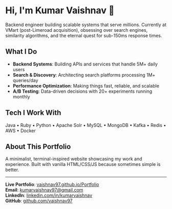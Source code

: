# Hi, I'm Kumar Vaishnav 👋

Backend engineer building scalable systems that serve millions. Currently at VMart (post-Limeroad acquisition), obsessing over search engines, similarity algorithms, and the eternal quest for sub-150ms response times.

## What I Do

- **Backend Systems**: Building APIs and services that handle 5M+ daily users
- **Search & Discovery**: Architecting search platforms processing 1M+ queries/day  
- **Performance Optimization**: Making things fast, reliable, and scalable
- **A/B Testing**: Data-driven decisions with 20+ experiments running monthly

## Tech I Work With

Java • Ruby • Python • Apache Solr • MySQL • MongoDB • Kafka • Redis • AWS • Docker

## About This Portfolio

A minimalist, terminal-inspired website showcasing my work and experience. Built with vanilla HTML/CSS/JS because sometimes simple is better.

---

**Live Portfolio**: [vaishnav97.github.io/Portfolio](https://vaishnav97.github.io/Portfolio/)  
**Email**: [kumarvaishnav97@gmail.com](mailto:kumarvaishnav97@gmail.com)  
**LinkedIn**: [linkedin.com/in/kumarvaishnav](https://linkedin.com/in/kumarvaishnav)  
**GitHub**: [github.com/vaishnav97](https://github.com/vaishnav97) 